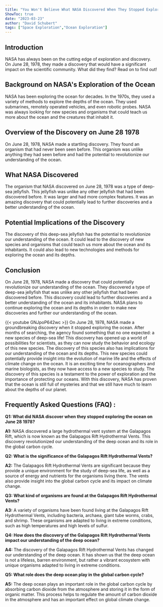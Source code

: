 ```yaml
---
title: "You Won't Believe What NASA Discovered When They Stopped Exploring the Ocean on June 28 1978!"
ShowToc: true 
date: "2023-03-23"
author: "David Schubert" 
tags: ["Space Exploration","Ocean Exploration"]
---
```

## Introduction 

NASA has always been on the cutting edge of exploration and discovery. On June 28, 1978, they made a discovery that would have a significant impact on the scientific community. What did they find? Read on to find out!

## Background on NASA's Exploration of the Ocean 

NASA has been exploring the ocean for decades. In the 1970s, they used a variety of methods to explore the depths of the ocean. They used submarines, remotely operated vehicles, and even robotic probes. NASA was always looking for new species and organisms that could teach us more about the ocean and the creatures that inhabit it. 

## Overview of the Discovery on June 28 1978

On June 28, 1978, NASA made a startling discovery. They found an organism that had never been seen before. This organism was unlike anything they had seen before and had the potential to revolutionize our understanding of the ocean. 

## What NASA Discovered

The organism that NASA discovered on June 28, 1978 was a type of deep-sea jellyfish. This jellyfish was unlike any other jellyfish that had been discovered before. It was larger and had more complex features. It was an amazing discovery that could potentially lead to further discoveries and a better understanding of the ocean.

## Potential Implications of the Discovery

The discovery of this deep-sea jellyfish has the potential to revolutionize our understanding of the ocean. It could lead to the discovery of new species and organisms that could teach us more about the ocean and its inhabitants. It could also lead to new technologies and methods for exploring the ocean and its depths. 

## Conclusion

On June 28, 1978, NASA made a discovery that could potentially revolutionize our understanding of the ocean. They discovered a type of deep-sea jellyfish that was unlike any other jellyfish that had been discovered before. This discovery could lead to further discoveries and a better understanding of the ocean and its inhabitants. NASA plans to continue exploring the ocean and its depths in order to make new discoveries and further our understanding of the ocean.

{{< youtube GNJpoP642wc >}} 
On June 28, 1978, NASA made a groundbreaking discovery when it stopped exploring the ocean. After months of searching, the agency found something that no one expected: a new species of deep-sea life! This discovery has opened up a world of possibilities for scientists, as they can now study the behavior and ecology of this new species. The discovery of this species also has implications for our understanding of the ocean and its depths. This new species could potentially provide insight into the evolution of marine life and the effects of climate change on the ocean. It is an exciting time for oceanographers and marine biologists, as they now have access to a new species to study. The discovery of this species is a testament to the power of exploration and the importance of protecting our oceans. With this discovery, NASA has proven that the ocean is still full of mysteries and that we still have much to learn about the depths of our planet.

## Frequently Asked Questions (FAQ) :
**Q1: What did NASA discover when they stopped exploring the ocean on June 28 1978?**

**A1:** NASA discovered a large hydrothermal vent system at the Galapagos Rift, which is now known as the Galapagos Rift Hydrothermal Vents. This discovery revolutionized our understanding of the deep ocean and its role in the global carbon cycle.

**Q2: What is the significance of the Galapagos Rift Hydrothermal Vents?**

**A2:** The Galapagos Rift Hydrothermal Vents are significant because they provide a unique environment for the study of deep-sea life, as well as a source of energy and nutrients for the organisms living there. The vents also provide insight into the global carbon cycle and its impact on climate change.

**Q3: What kind of organisms are found at the Galapagos Rift Hydrothermal Vents?**

**A3:** A variety of organisms have been found living at the Galapagos Rift Hydrothermal Vents, including bacteria, archaea, giant tube worms, crabs, and shrimp. These organisms are adapted to living in extreme conditions, such as high temperatures and high levels of sulfur.

**Q4: How does the discovery of the Galapagos Rift Hydrothermal Vents impact our understanding of the deep ocean?**

**A4:** The discovery of the Galapagos Rift Hydrothermal Vents has changed our understanding of the deep ocean. It has shown us that the deep ocean is not a lifeless, barren environment, but rather a vibrant ecosystem with unique organisms adapted to living in extreme conditions.

**Q5: What role does the deep ocean play in the global carbon cycle?**

**A5:** The deep ocean plays an important role in the global carbon cycle by absorbing carbon dioxide from the atmosphere and storing it in the form of organic matter. This process helps to regulate the amount of carbon dioxide in the atmosphere and has an important effect on global climate change.




